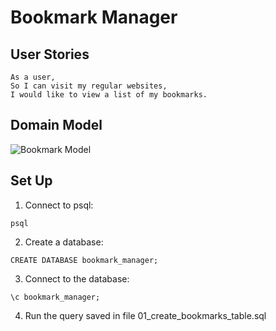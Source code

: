 # Bookmark Manager

## User Stories

```
As a user,
So I can visit my regular websites,
I would like to view a list of my bookmarks.
```

## Domain Model

![Bookmark Model](https://i.imgur.com/B05akBC.png)

## Set Up

1. Connect to psql:
```
psql
```
2. Create a database:
```
CREATE DATABASE bookmark_manager;
```
3. Connect to the database:
```
\c bookmark_manager;
```
4. Run the query saved in file 01_create_bookmarks_table.sql


